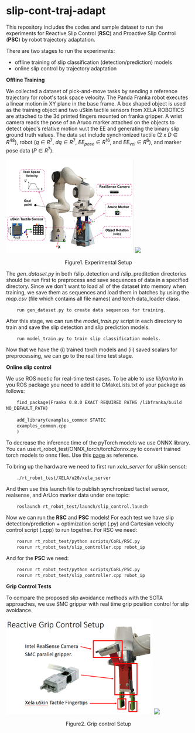 # slip-cont-traj-adapt


This repository includes the codes and sample dataset to run the experiments for Reactive Slip Control (**RSC**) and Proactive Slip Control (**PSC**) by robot trajectory adaptation.

There are two stages to run the experiments:
* offline training of slip classification (detection/prediction) models
* online slip control by trajectory adaptation


**Offline Training**

We collected a dataset of pick-and-move tasks by sending a reference trajectory for robot's task space velocity. The Panda Franka robot executes a linear motion in XY plane in the base frame. A box shaped object is used as the training object and two uSkin tactile sensors from XELA ROBOTICS are attached to the 3d printed fingers mounted on franka gripper. A wrist camera reads the pose of an Aruco marker attached on the objects to detect objec's relative motion w.r.t the EE and generating the binary slip ground truth values. The data set include synchronized tactile (2 x $D \in R^{48}$), robot ($q \in R^7$, $dq \in R^7$, $EE_{pose} \in R^{16}$, and $EE_{vel} \in R^6$), and marker pose data ($P \in R^7$).

<p align="left">
  <img src="photos/setup.png" width="348" />
  <img src="photos/taskgif.gif" width="300" />    
  <center>Figure1. Experimental Setup</center>
</p>

The *gen_dataset.py* in both /slip_detection and /slip_preditction directories should be run first to preprocess and save sequences of data in a specified directory. Since we don't want to load all of the dataset into memory when training, we save them as sequences and load them in batches by using the *map.csv* (file which contains all file names) and torch data_loader class.


        run gen_dataset.py to create data sequences for training.

After this stage, we can run the *model_train.py* script in each directory to train and save the slip detection and slip prediction models.

        run model_train.py to train slip classification models.


Now that we have the (i) trained torch models and (ii) saved scalars for preprocessing, we can go to the real time test stage.

**Online slip control**

We use ROS noetic for real-time test cases. To be able to use *libfranka* in you ROS package you need to add it to CMakeLists.txt of your package as follows:

        find_package(Franka 0.8.0 EXACT REQUIRED PATHS /libfranka/build NO_DEFAULT_PATH)

        add_library(examples_common STATIC
        examples_common.cpp
        )

To decrease the inference time of the pyTorch models we use ONNX library. You can use rt_robot_test/ONNX_torch/torch2onnx.py to convert trained torch models to onnx files. Use this [page](https://pytorch.org/tutorials/advanced/super_resolution_with_onnxruntime.html) as reference.

To bring up the hardware we need to first run *xela_server* for uSkin sensot:

        ./rt_robot_test/XELA/u20/xela_server

And then use this launch file to publish synchronized tactiel sensor, realsense, and ArUco marker data under one topic:

        roslaunch rt_robot_test/launch/slip_control.launch

Now we can run the **RSC** and **PSC** models! For each test we have slip detection/prediction + optimization script (.py) and Cartesian velocity control script (.cpp) to run together. For RSC we need:

        rosrun rt_robot_test/python scripts/CoRL/RSC.py
        rosrun rt_robot_test/slip_controller.cpp robot_ip

And for the **PSC** we need:

        rosrun rt_robot_test/python scripts/CoRL/PSC.py
        rosrun rt_robot_test/slip_controller.cpp robot_ip



**Grip Control Tests**

To compare the proposed slip avoidance methods with the SOTA approaches, we use SMC gripper with real time grip position control for slip avoidance.

<p align="left">
  <img src="photos/grip_control.png" width="400" />
  <img src="photos/gripgif.gif" width="250" />    
  <center>Figure2. Grip control Setup</center>
</p>